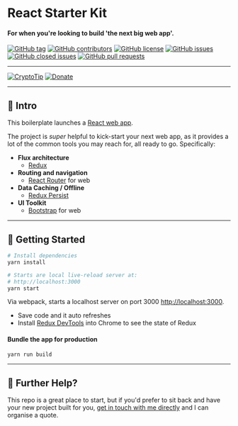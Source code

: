 # React Starter Kit

#### For when you're looking to build 'the next big web app'.


[![GitHub tag](https://img.shields.io/github/tag/mcnamee/react-starter-kit.svg?style=flat-square)](https://github.com/mcnamee/react-starter-kit/tags)
[![GitHub contributors](https://img.shields.io/github/contributors/mcnamee/react-starter-kit.svg?style=flat-square)](https://github.com/mcnamee/react-starter-kit/contributors)
[![GitHub license](https://img.shields.io/badge/license-MIT-blue.svg?style=flat-square)](https://raw.githubusercontent.com/mcnamee/react-starter-kit/master/LICENSE)
[![GitHub issues](https://img.shields.io/github/issues/mcnamee/react-starter-kit.svg?style=flat-square)](https://github.com/mcnamee/react-starter-kit/issues)
[![GitHub closed issues](https://img.shields.io/github/issues-closed/mcnamee/react-starter-kit.svg?style=flat-square)](https://github.com/mcnamee/react-starter-kit/issues-closed)
[![GitHub pull requests](https://img.shields.io/github/issues-pr/mcnamee/react-starter-kit.svg?style=flat-square)](https://github.com/mcnamee/react-starter-kit/issues-pr)

---

[![CryptoTip](https://img.shields.io/badge/Donate%20with-CryptoTip-blue.svg?style=flat&colorB=007bff)](https://cryptotip.it/p/mcnamee)  [![Donate](https://img.shields.io/badge/Donate-PayPal-green.svg)](https://www.paypal.com/cgi-bin/webscr?cmd=_s-xclick&hosted_button_id=U7CE3LJYX859E)

---

## 👋 Intro

This boilerplate launches a [React web app](https://reactjs.org/).

The project is _super_ helpful to kick-start your next web app, as it provides a lot of the common tools you may reach for, all ready to go. Specifically:

- __Flux architecture__
    - [Redux](https://redux.js.org/docs/introduction/)
- __Routing and navigation__
    - [React Router](https://github.com/ReactTraining/react-router) for web
- __Data Caching / Offline__
    - [Redux Persist](https://github.com/rt2zz/redux-persist)
- __UI Toolkit__
    - [Bootstrap](https://getbootstrap.com/) for web

---

## 🚀 Getting Started

```bash
# Install dependencies
yarn install

# Starts are local live-reload server at:
# http://localhost:3000
yarn start
```

Via webpack, starts a localhost server on port 3000 [http://localhost:3000](http://localhost:3000).

- Save code and it auto refreshes
- Install [Redux DevTools](https://chrome.google.com/webstore/detail/redux-devtools/lmhkpmbekcpmknklioeibfkpmmfibljd?hl=en) into Chrome to see the state of Redux


#### Bundle the app for production

```bash
yarn run build
```

---

## 👊 Further Help?

This repo is a great place to start, but if you'd prefer to sit back and have your new project built for you, [get in touch with me directly](https://mcnam.ee) and I can organise a quote.

